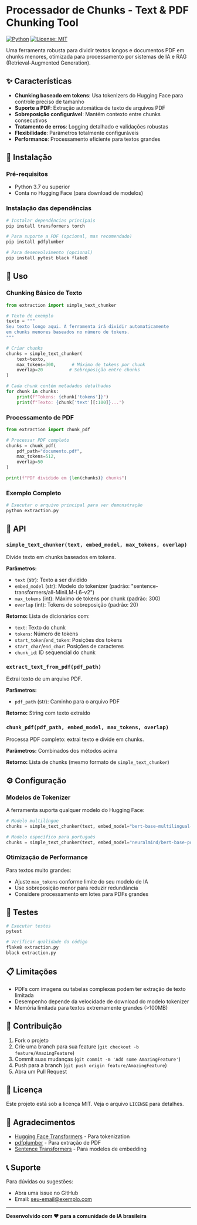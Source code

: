 # Processador de Chunks - Text & PDF Chunking Tool

[![Python](https://img.shields.io/badge/Python-3.7+-blue.svg)](https://www.python.org/)
[![License: MIT](https://img.shields.io/badge/License-MIT-yellow.svg)](https://opensource.org/licenses/MIT)

Uma ferramenta robusta para dividir textos longos e documentos PDF em chunks menores, otimizada para processamento por sistemas de IA e RAG (Retrieval-Augmented Generation).

## ✨ Características

- **Chunking baseado em tokens**: Usa tokenizers do Hugging Face para controle preciso de tamanho
- **Suporte a PDF**: Extração automática de texto de arquivos PDF
- **Sobreposição configurável**: Mantém contexto entre chunks consecutivos
- **Tratamento de erros**: Logging detalhado e validações robustas
- **Flexibilidade**: Parâmetros totalmente configuráveis
- **Performance**: Processamento eficiente para textos grandes

## 🚀 Instalação

### Pré-requisitos
- Python 3.7 ou superior
- Conta no Hugging Face (para download de modelos)

### Instalação das dependências

```bash
# Instalar dependências principais
pip install transformers torch

# Para suporte a PDF (opcional, mas recomendado)
pip install pdfplumber

# Para desenvolvimento (opcional)
pip install pytest black flake8
```

## 📖 Uso

### Chunking Básico de Texto

```python
from extraction import simple_text_chunker

# Texto de exemplo
texto = """
Seu texto longo aqui. A ferramenta irá dividir automaticamente
em chunks menores baseados no número de tokens.
"""

# Criar chunks
chunks = simple_text_chunker(
    text=texto,
    max_tokens=300,      # Máximo de tokens por chunk
    overlap=20          # Sobreposição entre chunks
)

# Cada chunk contém metadados detalhados
for chunk in chunks:
    print(f"Tokens: {chunk['tokens']}")
    print(f"Texto: {chunk['text'][:100]}...")
```

### Processamento de PDF

```python
from extraction import chunk_pdf

# Processar PDF completo
chunks = chunk_pdf(
    pdf_path="documento.pdf",
    max_tokens=512,
    overlap=50
)

print(f"PDF dividido em {len(chunks)} chunks")
```

### Exemplo Completo

```python
# Executar o arquivo principal para ver demonstração
python extraction.py
```

## 🔧 API

### `simple_text_chunker(text, embed_model, max_tokens, overlap)`

Divide texto em chunks baseados em tokens.

**Parâmetros:**
- `text` (str): Texto a ser dividido
- `embed_model` (str): Modelo do tokenizer (padrão: "sentence-transformers/all-MiniLM-L6-v2")
- `max_tokens` (int): Máximo de tokens por chunk (padrão: 300)
- `overlap` (int): Tokens de sobreposição (padrão: 20)

**Retorno:** Lista de dicionários com:
- `text`: Texto do chunk
- `tokens`: Número de tokens
- `start_token`/`end_token`: Posições dos tokens
- `start_char`/`end_char`: Posições de caracteres
- `chunk_id`: ID sequencial do chunk

### `extract_text_from_pdf(pdf_path)`

Extrai texto de um arquivo PDF.

**Parâmetros:**
- `pdf_path` (str): Caminho para o arquivo PDF

**Retorno:** String com texto extraído

### `chunk_pdf(pdf_path, embed_model, max_tokens, overlap)`

Processa PDF completo: extrai texto e divide em chunks.

**Parâmetros:** Combinados dos métodos acima

**Retorno:** Lista de chunks (mesmo formato de `simple_text_chunker`)

## ⚙️ Configuração

### Modelos de Tokenizer

A ferramenta suporta qualquer modelo do Hugging Face:

```python
# Modelo multilíngue
chunks = simple_text_chunker(text, embed_model="bert-base-multilingual-cased")

# Modelo específico para português
chunks = simple_text_chunker(text, embed_model="neuralmind/bert-base-portuguese-cased")
```

### Otimização de Performance

Para textos muito grandes:
- Ajuste `max_tokens` conforme limite do seu modelo de IA
- Use sobreposição menor para reduzir redundância
- Considere processamento em lotes para PDFs grandes

## 🧪 Testes

```bash
# Executar testes
pytest

# Verificar qualidade do código
flake8 extraction.py
black extraction.py
```

## 📋 Limitações

- PDFs com imagens ou tabelas complexas podem ter extração de texto limitada
- Desempenho depende da velocidade de download do modelo tokenizer
- Memória limitada para textos extremamente grandes (>100MB)

## 🤝 Contribuição

1. Fork o projeto
2. Crie uma branch para sua feature (`git checkout -b feature/AmazingFeature`)
3. Commit suas mudanças (`git commit -m 'Add some AmazingFeature'`)
4. Push para a branch (`git push origin feature/AmazingFeature`)
5. Abra um Pull Request

## 📄 Licença

Este projeto está sob a licença MIT. Veja o arquivo `LICENSE` para detalhes.

## 🙏 Agradecimentos

- [Hugging Face Transformers](https://huggingface.co/docs/transformers/index) - Para tokenization
- [pdfplumber](https://github.com/jsvine/pdfplumber) - Para extração de PDF
- [Sentence Transformers](https://www.sbert.net/) - Para modelos de embedding

## 📞 Suporte

Para dúvidas ou sugestões:
- Abra uma issue no GitHub
- Email: seu-email@exemplo.com

---

**Desenvolvido com ❤️ para a comunidade de IA brasileira**